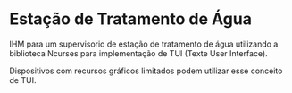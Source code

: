 # Estação de Tratamento de Água

IHM para um supervisorio de estação de tratamento de água utilizando a biblioteca Ncurses para implementação de TUI (Texte User Interface).

Dispositivos com recursos gráficos limitados podem utilizar esse conceito de TUI. 
